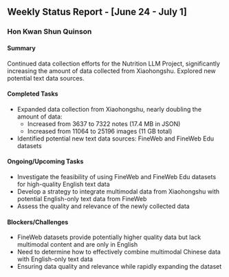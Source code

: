 ## Weekly Status Report - [June 24 - July 1]

### Hon Kwan Shun Quinson

#### Summary
Continued data collection efforts for the Nutrition LLM Project, significantly increasing the amount of data collected from Xiaohongshu. Explored new potential text data sources.

#### Completed Tasks
- Expanded data collection from Xiaohongshu, nearly doubling the amount of data:
  - Increased from 3637 to 7322 notes (17.4 MB in JSON)
  - Increased from 11064 to 25196 images (11 GB total)
- Identified potential new text data sources: FineWeb and FineWeb Edu datasets

#### Ongoing/Upcoming Tasks
- Investigate the feasibility of using FineWeb and FineWeb Edu datasets for high-quality English text data
- Develop a strategy to integrate multimodal data from Xiaohongshu with potential English-only text data from FineWeb
- Assess the quality and relevance of the newly collected data

#### Blockers/Challenges
- FineWeb datasets provide potentially higher quality data but lack multimodal content and are only in English
- Need to determine how to effectively combine multimodal Chinese data with English-only text data
- Ensuring data quality and relevance while rapidly expanding the dataset